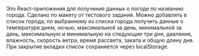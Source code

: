 Это React-приложения для получения данных о погоде по названию города. Сделано по макету от тестового задания. Можно добавлять в список города, по выбранному из списка города получить данные о температуре днем, ночью, максимальной за день, минимальной за день, максимальную и минимальную на следующие три дня, давления, влажность, скорость ветра, время рассвета, заката и общую длину дня. При закрытие вкладки список сохраняется через localStorage.
